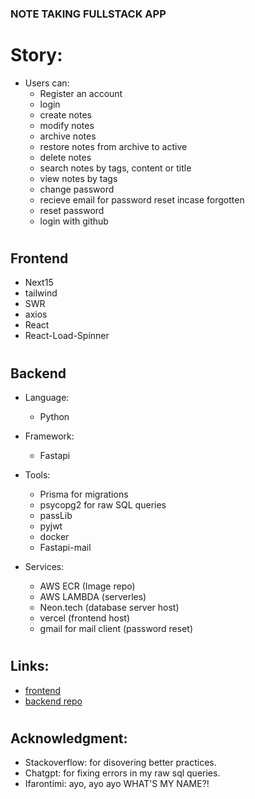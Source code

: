 ### NOTE TAKING FULLSTACK APP

# Story:
  - Users can:
    - Register an account
    - login
    - create notes
    - modify notes
    - archive notes
    - restore notes from archive to active
    - delete notes
    - search notes by tags, content or title
    - view notes by tags
    - change password
    - recieve email for password reset incase forgotten
    - reset password
    - login with github
#
## Frontend
  - Next15
  - tailwind
  - SWR
  - axios
  - React
  - React-Load-Spinner
#
## Backend
  - Language:
    - Python
      
  - Framework:
    - Fastapi
      
  - Tools:
    - Prisma for migrations
    - psycopg2 for raw SQL queries
    - passLib
    - pyjwt
    - docker
    - Fastapi-mail 

  - Services:
    - AWS ECR (Image repo)
    - AWS LAMBDA (serverles)
    - Neon.tech (database server host)
    - vercel (frontend host)
    - gmail for mail client (password reset)
#
## Links:
  - [frontend](https://note-obhp313k5-ifarontis-projects.vercel.app/)
  - [backend repo](https://github.com/ifaronti/Note-Backend-Fastapi-B)
#
## Acknowledgment:
 - Stackoverflow: for disovering better practices.
 - Chatgpt: for fixing errors in my raw sql queries.
 - Ifarontimi: ayo, ayo ayo WHAT'S MY NAME?!
